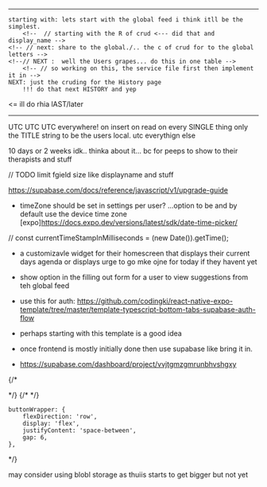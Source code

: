 
*****
<!-- *** WE ARE NOW READY TO START IMPLEMENTING REAL DATA -->
    starting with: lets start with the global feed i think itll be the simplest.
        <!--  // starting with the R of crud <--- did that and display_name -->
    <!-- // next: share to the global./.. the c of crud for to the global letters -->
    <!--// NEXT :  well the Users grapes... do this in one table -->
        <!-- // so working on this, the service file first then implement it in -->
    NEXT: just the cruding for the History page
        !!! do that next HISTORY and yep
<!-- ** and SET up the last setting pages- "about Grapes" --> <= ill do rhia lAST/later
*****
<!-- !!! All tHE "TODO"s throughout the src -->
<!-- ! go through and findf and remove ALL the stuff thats unused like files and parts and also uninstall any unused packages -->

UTC UTC UTC everywhere!
on insert on read on every SINGLE thing
only the TITLE string to be the users local. utc everythign else
<!-- TODO make only THE DISPLAY of the date titles be in local.. keeping everything else utc  -->

<!-- TODO remove all dependencies and imports for rapi-ui stufff.. get it out? -->

<!-- * ive begun setting up the context but not quite in use -->

<!-- remove crufdt and unused files -->

<!-- TODO maybe add CHECK contrainst to the grapes tables and stuff to not let it be too long and also contraints inside the TextINputs inhere -->

<!-- todo: SET UP policy to delete grapes after 30 days or something! https://supabase.com/blog/postgres-as-a-cron-server -->

<!-- TODO in THE WELCOME SCREEN will tell users, history only goes back 30 days...
? and then i need to make that policy happen in my backend
? in THE WELCOME SCREEN will tell users, history only goes back 30 days...
* yea maybe we dont go back farther than a month
* encourage users to save the ones they like as photos on their phone...
*    https://docs.expo.dev/tutorial/screenshot/
TODO so i need to set up a cron job to delete grapes older than 30 days
TODO and make those pages only fetch the first ten or so
TODO end --> 10 days or 2 weeks idk.. thinka about it... bc for peeps to show to their therapists and stuff


<!-- Maybe eventually for placeholder while wiating history to load: https://www.npmjs.com/package/react-native-easy-content-loader -->

<!-- TODO: go back in to grapes superbase and chage back the auth config that requiresd new users to confirm their email address before first login... AND THE CHANGE-EMAIL confirmation to be changed in Providers settings.
for  now i turned that off for testing -->

<!-- TODO to set up the subscribing to new posts... use https://supabase.com/docs/reference/javascript/subscribe -->

<!-- TODO: add a username field for during signup -->

<!-- TODO: will need to add approp RLS to supabase tables -->

<!-- TODO [future]: in top right header of grape_id page, have a button to save the day and it can export somewhere or better yet, Have it become a widget on their os... somehting... -->
<!-- * like an addToHomeScreen fucntion -->

<!-- !!!!!*************************** -->
<!-- TODO convert the site/redirect URLs to hold what im hosted on for when a password is changed .. or maybe not bc it still needs a confirm for ONLY the new one which is kind of nice if personno longer can access tehri old one..-->
<!-- ! Consider setting up a custom SMTP server for better email deliverability on your project "grapes-backend" (vvjtgmzgmrunbhvshgxy). Check our Production Readiness guide: https://supabase.com/docs/guides/platform/going-into-prod -->

// TODO limit fgield size like displayname and stuff 


<!-- TODO: convert the supabase sdk from v1 -> v2 -->
https://supabase.com/docs/reference/javascript/v1/upgrade-guide
<!--  TODO handle a user trying to ppick a userName that already exists -->


- timeZone should be set in settings per user? ...option to be and by default use the device time zone
[expo]https://docs.expo.dev/versions/latest/sdk/date-time-picker/

// const currentTimeStampInMilliseconds = (new Date()).getTime();

- a customizavle widget for their homescreen that displays their current days agenda or displays urge to go mke ojne for today if they havent yet


- show option in the filling out form for a user to view suggestions from teh global feed

- use this for auth:
https://github.com/codingki/react-native-expo-template/tree/master/template-typescript-bottom-tabs-supabase-auth-flow
- perhaps starting with this template is a good idea

- once frontend is mostly initially done then use supabase like bring it in.
- https://supabase.com/dashboard/project/vvjtgmzgmrunbhvshgxy



{/* <Link href="/Edit">
<FontAwesome name="edit" size={20} color="#4E1E66" />
</Link> */}
{/*  <Link href="/share">
<FontAwesome name="share-square" size={20} color="#4E1E66" />
</Link> */}

    buttonWrapper: {
        flexDirection: 'row',
        display: 'flex',
        justifyContent: 'space-between',
        gap: 6,
    },


*/}





may consider using blobl storage as thuiis starts to get bigger but not yet